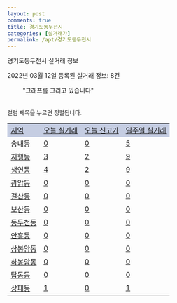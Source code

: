 ```yaml
---
layout: post
comments: true
title: 경기도동두천시
categories: [실거래가]
permalink: /apt/경기도동두천시
---
```


경기도동두천시 실거래 정보

2022년 03월 12일 등록된 실거래 정보: 8건

<!--<script async src="https://pagead2.googlesyndication.com/pagead/js/adsbygoogle.js?client=ca-pub-3485438051770037"
 crossorigin="anonymous"></script>-->

<script type="text/javascript">
  google.charts.load('current', {'packages':['corechart']});
  google.charts.setOnLoadCallback(drawChart);

  function drawChart() {
    var data = google.visualization.arrayToDataTable([['거래일', '매매', '전월세', '전매'], ['21-01', 2, 2, 0], ['21-02', 299, 131, 0], ['21-03', 287, 177, 0], ['21-04', 268, 129, 1], ['21-05', 265, 110, 0], ['21-06', 215, 134, 0], ['21-07', 171, 139, 0], ['21-08', 158, 135, 0], ['21-09', 41, 168, 0], ['21-10', 52, 113, 0], ['21-11', 48, 82, 0], ['21-12', 37, 101, 0], ['22-01', 30, 85, 0], ['22-02', 24, 77, 0], ['22-03', 5, 11, 0]]);

    var options = {
      title: '최근 1년간 유형별 거래량 추이',
      legend: { position: 'bottom' }
    };

    setTimeout(function() {
        var chart = new google.visualization.LineChart(document.getElementById('columnchart_material'));
        chart.draw(data, (options));
        document.getElementById('loading').style.display = 'none';
        var dayLabel = (new Date()).getDay();
        if (dayLabel < 2) {
            sorttable.innerSortFunction.apply(document.getElementById('week'), []);
            sorttable.innerSortFunction.apply(document.getElementById('week'), []);        
        }
        else {
            sorttable.innerSortFunction.apply(document.getElementById('today'), []);
            sorttable.innerSortFunction.apply(document.getElementById('today'), []);
        }
    }, 200);

  }
</script>

<div id="loading" style="z-index:20; display: block; margin-left: 35px">"그래프를 그리고 있습니다"</div>
<div id="columnchart_material" style="width: 95%; margin-left: -35px; display: block"></div>
<!--<div style="width: 95%; margin-left: -35px; display: block">
      <script async src="https://pagead2.googlesyndication.com/pagead/js/adsbygoogle.js?client=ca-pub-3485438051770037"
          crossorigin="anonymous"></script>
      <ins class="adsbygoogle"
          style="display:block"
          data-ad-format="fluid"
          data-ad-layout-key="-fb+5w+4e-db+86"
          data-ad-client="ca-pub-3485438051770037"
          data-ad-slot="1827090281"></ins>
      <script>
          (adsbygoogle = window.adsbygoogle || []).push({});
      </script>
</div>-->
<br>

<font size='small' style='font-size: small;'>컬럼 제목을 누르면 정렬됩니다.</font>
<table class="sortable">
  <tr style='background-color: rgba(114, 132, 186,0.4);'>
    <td id="region"><a href="#">지역</a></td>
    <td id="today"><a href="#">오늘 실거래</a></td>
    <td id="today_new"><a href="#">오늘 신고가</a></td>
    <td id="week"><a href="#">일주일 실거래</a></td>
  </tr>

  
  <tr class="item">
    <td><a href="경기도동두천시송내동">송내동</a></td>
    <td><a href="경기도동두천시송내동">0</a></td>
    <td><a href="경기도동두천시송내동">0</a></td>
    <td><a href="경기도동두천시송내동">5</a></td>
  </tr>
    

  <tr class="item">
    <td><a href="경기도동두천시지행동">지행동</a></td>
    <td><a href="경기도동두천시지행동">3</a></td>
    <td><a href="경기도동두천시지행동">2</a></td>
    <td><a href="경기도동두천시지행동">9</a></td>
  </tr>
    

  <tr class="item">
    <td><a href="경기도동두천시생연동">생연동</a></td>
    <td><a href="경기도동두천시생연동">4</a></td>
    <td><a href="경기도동두천시생연동">2</a></td>
    <td><a href="경기도동두천시생연동">9</a></td>
  </tr>
    

  <tr class="item">
    <td><a href="경기도동두천시광암동">광암동</a></td>
    <td><a href="경기도동두천시광암동">0</a></td>
    <td><a href="경기도동두천시광암동">0</a></td>
    <td><a href="경기도동두천시광암동">0</a></td>
  </tr>
    

  <tr class="item">
    <td><a href="경기도동두천시걸산동">걸산동</a></td>
    <td><a href="경기도동두천시걸산동">0</a></td>
    <td><a href="경기도동두천시걸산동">0</a></td>
    <td><a href="경기도동두천시걸산동">0</a></td>
  </tr>
    

  <tr class="item">
    <td><a href="경기도동두천시보산동">보산동</a></td>
    <td><a href="경기도동두천시보산동">0</a></td>
    <td><a href="경기도동두천시보산동">0</a></td>
    <td><a href="경기도동두천시보산동">0</a></td>
  </tr>
    

  <tr class="item">
    <td><a href="경기도동두천시동두천동">동두천동</a></td>
    <td><a href="경기도동두천시동두천동">0</a></td>
    <td><a href="경기도동두천시동두천동">0</a></td>
    <td><a href="경기도동두천시동두천동">0</a></td>
  </tr>
    

  <tr class="item">
    <td><a href="경기도동두천시안흥동">안흥동</a></td>
    <td><a href="경기도동두천시안흥동">0</a></td>
    <td><a href="경기도동두천시안흥동">0</a></td>
    <td><a href="경기도동두천시안흥동">0</a></td>
  </tr>
    

  <tr class="item">
    <td><a href="경기도동두천시상봉암동">상봉암동</a></td>
    <td><a href="경기도동두천시상봉암동">0</a></td>
    <td><a href="경기도동두천시상봉암동">0</a></td>
    <td><a href="경기도동두천시상봉암동">0</a></td>
  </tr>
    

  <tr class="item">
    <td><a href="경기도동두천시하봉암동">하봉암동</a></td>
    <td><a href="경기도동두천시하봉암동">0</a></td>
    <td><a href="경기도동두천시하봉암동">0</a></td>
    <td><a href="경기도동두천시하봉암동">0</a></td>
  </tr>
    

  <tr class="item">
    <td><a href="경기도동두천시탑동동">탑동동</a></td>
    <td><a href="경기도동두천시탑동동">0</a></td>
    <td><a href="경기도동두천시탑동동">0</a></td>
    <td><a href="경기도동두천시탑동동">0</a></td>
  </tr>
    

  <tr class="item">
    <td><a href="경기도동두천시상패동">상패동</a></td>
    <td><a href="경기도동두천시상패동">1</a></td>
    <td><a href="경기도동두천시상패동">0</a></td>
    <td><a href="경기도동두천시상패동">1</a></td>
  </tr>
    


</table>


    